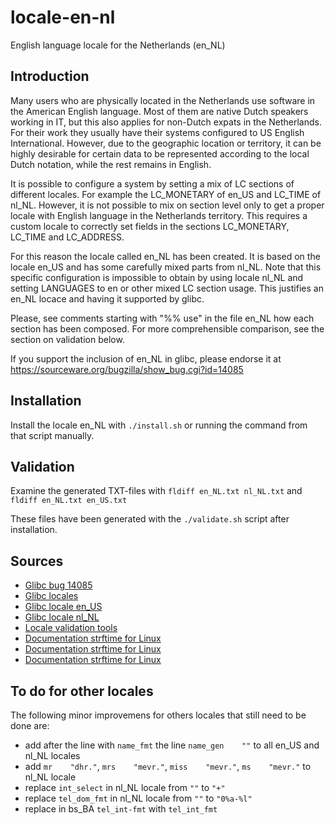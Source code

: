 locale-en-nl
============

English language locale for the Netherlands (en_NL)


Introduction
------------

Many users who are physically located in the Netherlands use software in the
American English language. Most of them are native Dutch speakers working in IT,
but this also applies for non-Dutch expats in the Netherlands. For their work
they usually have their systems configured to US English International. However,
due to the geographic location or territory, it can be highly desirable for
certain data to be represented according to the local Dutch notation, while the
rest remains in English.

It is possible to configure a system by setting a mix of LC sections of
different locales. For example the LC\_MONETARY of en\_US and LC\_TIME of
nl\_NL. However, it is not possible to mix on section level only to get a proper
locale with English language in the Netherlands territory. This requires a
custom locale to correctly set fields in the sections LC\_MONETARY, LC\_TIME and
LC\_ADDRESS.

For this reason the locale called en\_NL has been created. It is based on the
locale en\_US and has some carefully mixed parts from nl\_NL. Note that this
specific configuration is impossible to obtain by using locale nl\_NL and
setting LANGUAGES to en or other mixed LC section usage. This justifies an
en\_NL locace and having it supported by glibc.

Please, see comments starting with "%% use" in the file en_NL how each section
has been composed. For more comprehensible comparison, see the section on
validation below.

If you support the inclusion of en\_NL in glibc, please endorse it at
https://sourceware.org/bugzilla/show_bug.cgi?id=14085


Installation
------------

Install the locale en\_NL with `./install.sh` or running the command from that
script manually.


Validation
----------

Examine the generated TXT-files with `fldiff en_NL.txt nl_NL.txt` and
`fldiff en_NL.txt en_US.txt`

These files have been generated with the `./validate.sh` script after installation.


Sources
-------

* [Glibc bug 14085](https://sourceware.org/bugzilla/show_bug.cgi?id=14085)
* [Glibc locales](http://sourceware.org/git/?p=glibc.git;a=tree;f=localedata/locales;hb=HEAD)
* [Glibc locale en_US](https://sourceware.org/git/?p=glibc.git;a=blob_plain;f=localedata/locales/nl_NL;hb=HEAD)
* [Glibc locale nl_NL](https://sourceware.org/git/?p=glibc.git;a=blob_plain;f=localedata/locales/en_US;hb=HEAD)
* [Locale validation tools](https://sourceforge.net/projects/zaf/)
* [Documentation strftime for Linux](https://secure.php.net/manual/en/function.strftime.php)
* [Documentation strftime for Linux](http://www.cplusplus.com/reference/ctime/strftime/)
* [Documentation strftime for Linux](http://man7.org/linux/man-pages/man3/strftime.3.html)


To do for other locales
-----------------------

The following minor improvemens for others locales that still need to be done are:
* add after the line with `name_fmt` the line `name_gen    ""` to all en\_US and nl\_NL locales
* add `mr    "dhr."`, `mrs    "mevr."`, `miss    "mevr."`, `ms    "mevr."` to nl\_NL locale
* replace `int_select` in nl\_NL locale from `""` to `"+"`
* replace `tel_dom_fmt` in nl\_NL locale from `""` to `"0%a-%l"`
* replace in bs\_BA `tel_int-fmt` with `tel_int_fmt`


